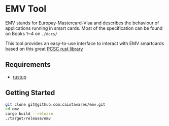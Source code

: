 # EMV Tool

EMV stands for Europay-Mastercard-Visa and describes the behaviour of applications running in smart cards. Most of the specification can be found on Books 1~4 on `./docs/`

This tool provides an easy-to-use interface to interact with EMV smartcards based on this great [PCSC rust library](https://github.com/bluetech/pcsc-rust)

## Requirements

- [rustup](https://www.rust-lang.org/tools/install)

## Getting Started

```bash
git clone git@github.com:caiotavares/emv.git
cd emv
cargo build --release
./target/release/emv
```
